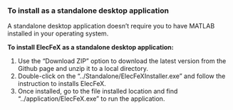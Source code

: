 ### To install as a standalone desktop application

A standalone desktop application doesn’t require you to have MATLAB installed in your operating system. 

**To install ElecFeX as a standalone desktop application:**

1. Use the “Download ZIP” option to download the latest version from the Github page and unzip it to a local directory. 
2. Double-click on the “../Standalone/ElecFeXInstaller.exe” and follow the instruction to installs ElecFeX. 
3. Once installed, go to the file installed location and find “../application/ElecFeX.exe” to run the application.
